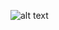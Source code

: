 ![alt text](https://cms-assets.tutsplus.com/cdn-cgi/image/width=850/uploads/users/107/posts/26488/final_image/41-space-scrolling-background850-2.jpg)
